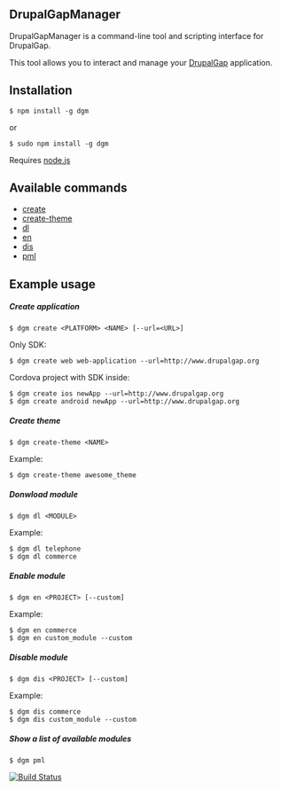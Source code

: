 DrupalGapManager
----------------

DrupalGapManager is a command-line tool and scripting interface for DrupalGap.

This tool allows you to interact and manage your [DrupalGap](http://www.drupalgap.org) application.

## Installation
	$ npm install -g dgm

or

	$ sudo npm install -g dgm

Requires [node.js](http://nodejs.org)

## Available commands  
* [create](#create-application)
* [create-theme](#create-theme)
* [dl](#donwload-module)  
* [en](#enable-module)
* [dis](#disable-module)
* [pml](#show-a-list-of-available-modules)

## Example usage

##### Create application
	$ dgm create <PLATFORM> <NAME> [--url=<URL>]

Only SDK:

	$ dgm create web web-application --url=http://www.drupalgap.org

Cordova project with SDK inside:
	
	$ dgm create ios newApp --url=http://www.drupalgap.org
	$ dgm create android newApp --url=http://www.drupalgap.org
	
##### Create theme
	$ dgm create-theme <NAME>
	
Example:

	$ dgm create-theme awesome_theme	
	
##### Donwload module
	$ dgm dl <MODULE>

Example:
	
	$ dgm dl telephone
	$ dgm dl commerce
	
##### Enable module
	$ dgm en <PROJECT> [--custom]

Example:
	
	$ dgm en commerce
	$ dgm en custom_module --custom

##### Disable module
	$ dgm dis <PROJECT> [--custom]

Example:
	
	$ dgm dis commerce
	$ dgm dis custom_module --custom
	
##### Show a list of available modules
	$ dgm pml
	

[![Build Status](https://travis-ci.org/Sanchiz/DrupalGapManager.svg?branch=master)](https://travis-ci.org/Sanchiz/DrupalGapManager)